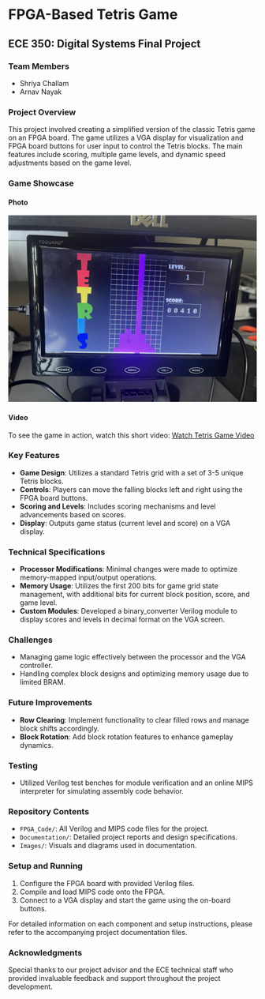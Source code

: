# FPGA-Based Tetris Game
## ECE 350: Digital Systems Final Project

### Team Members
- Shriya Challam
- Arnav Nayak

### Project Overview
This project involved creating a simplified version of the classic Tetris game on an FPGA board. The game utilizes a VGA display for visualization and FPGA board buttons for user input to control the Tetris blocks. The main features include scoring, multiple game levels, and dynamic speed adjustments based on the game level.

### Game Showcase

#### Photo
![Tetris Game](tetris_photo.jpeg)

#### Video
To see the game in action, watch this short video:
[Watch Tetris Game Video](video_gameplay.MOV)


### Key Features
- **Game Design**: Utilizes a standard Tetris grid with a set of 3-5 unique Tetris blocks.
- **Controls**: Players can move the falling blocks left and right using the FPGA board buttons.
- **Scoring and Levels**: Includes scoring mechanisms and level advancements based on scores.
- **Display**: Outputs game status (current level and score) on a VGA display.

### Technical Specifications
- **Processor Modifications**: Minimal changes were made to optimize memory-mapped input/output operations.
- **Memory Usage**: Utilizes the first 200 bits for game grid state management, with additional bits for current block position, score, and game level.
- **Custom Modules**: Developed a binary_converter Verilog module to display scores and levels in decimal format on the VGA screen.

### Challenges
- Managing game logic effectively between the processor and the VGA controller.
- Handling complex block designs and optimizing memory usage due to limited BRAM.

### Future Improvements
- **Row Clearing**: Implement functionality to clear filled rows and manage block shifts accordingly.
- **Block Rotation**: Add block rotation features to enhance gameplay dynamics.

### Testing
- Utilized Verilog test benches for module verification and an online MIPS interpreter for simulating assembly code behavior.

### Repository Contents
- `FPGA_Code/`: All Verilog and MIPS code files for the project.
- `Documentation/`: Detailed project reports and design specifications.
- `Images/`: Visuals and diagrams used in documentation.

### Setup and Running
1. Configure the FPGA board with provided Verilog files.
2. Compile and load MIPS code onto the FPGA.
3. Connect to a VGA display and start the game using the on-board buttons.

For detailed information on each component and setup instructions, please refer to the accompanying project documentation files.

### Acknowledgments
Special thanks to our project advisor and the ECE technical staff who provided invaluable feedback and support throughout the project development.

